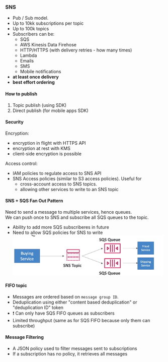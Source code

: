 ### SNS

* Pub / Sub model.
* Up to 10kk subscriptions per topic
* Up to 100k topics
* Subscribers can be:
  * SQS
  * AWS Kinesis Data Firehose
  * HTTP/HTTPS (with delivery retries - how many times)
  * Lambda
  * Emails
  * SMS
  * Mobile notifications
* **at least once delivery**
* **best effort ordering**

#### How to publish
1. Topic publish (using SDK)
2. Direct publish (for mobile apps SDK)

#### Security
Encryption:
* encryption in flight with HTTPS API
* encryption at rest with KMS
* client-side encryption is possible

Access control:
* IAM policies to regulate access to SNS API
* SNS Access policies (similar to S3 access policies). Useful for
  * cross-account access to SNS topics.
  * allowing other services to write to an SNS topic


#### SNS + SQS Fan Out Pattern
Need to send a message to multiple services, hence queues.\
We can push once to SNS and subscribe all SQS queues to the topic.
* Ability to add more SQS subscriberes in future
* Need to allow SQS policies for SNS to write
![SQS-SNS](files/SQS-SNS.png)

#### FIFO topic
* Messages are ordered based on `message group ID`.
* Deduplication using either "content based deduplication" or "deduplication ID" token
* :exclamation: Can only have SQS FIFO queues as subscribers
* Limited throughput (same as for SQS FIFO because only them can subscribe)

#### Message Filtering
* A JSON policy used to filter messages sent to subscriptions
* If a subscription has no policy, it retrieves all messages
